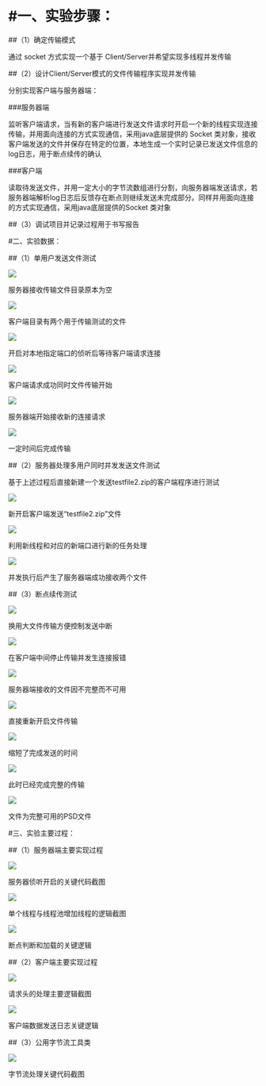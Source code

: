 #一、实验步骤：
====
##（1）确定传输模式

通过 socket 方式实现一个基于 Client/Server并希望实现多线程并发传输

##（2）设计Client/Server模式的文件传输程序实现并发传输

分别实现客户端与服务器端：

###服务器端

​	监听客户端请求，当有新的客户端进行发送文件请求时开启一个新的线程实现连接传输，并用面向连接的方式实现通信，采用java底层提供的
Socket
​	类对象，接收客户端发送的文件并保存在特定的位置，本地生成一个实时记录已发送文件信息的log日志，用于断点续传的确认

###客户端

​	读取待发送文件，并用一定大小的字节流数组进行分割，向服务器端发送请求，若服务器端解析log日志后反馈存在断点则继续发送未完成部分。同样并用面向连接的方式实现通信，采用java底层提供的Socket 类对象

##（3）调试项目并记录过程用于书写报告

#二、实验数据：

##（1）单用户发送文件测试

![](media/0abdb1d90cf3a110fe545aa56ed1b77e.png)

服务器接收传输文件目录原本为空

![](media/2986718c4ca1965ab6379a1aad117e92.png)

客户端目录有两个用于传输测试的文件

![](media/8c791563cd0574ae807e7ecec9ae3893.png)

开启对本地指定端口的侦听后等待客户端请求连接

![](media/412f59a55e234127c5407a8af5d4e761.png)

客户端请求成功同时文件传输开始

![](media/640b41a951162b18216cef965df16741.png)

服务器端开始接收新的连接请求

![](media/dd83ef3751d78162a606d4905f49f125.png)

一定时间后完成传输

##（2）服务器处理多用户同时并发发送文件测试

基于上述过程后直接新建一个发送testfile2.zip的客户端程序进行测试

![](media/7a3e8ee95c85547b7f67c533250e1467.png)

新开启客户端发送“testfile2.zip”文件

![](media/dbd8711395f48129adb884dae325a331.png)

利用新线程和对应的新端口进行新的任务处理

![](media/273233a0cf391180a46b8739e0a99153.png)

并发执行后产生了服务器端成功接收两个文件

##（3）断点续传测试

![](media/121fd666db67d222e86a43435b6b71bc.png)

换用大文件传输方便控制发送中断

![](media/add0c5b76752b143ad3d3578350c02c1.png)

在客户端中间停止传输并发生连接报错

![](media/a110a5edd8b0e8b456c775ae04d035a2.png)

服务器端接收的文件因不完整而不可用

![](media/b1e3b242c68d1da244afe6fc9658f62c.png)

直接重新开启文件传输

![](media/7afddad30cbf7fd58959a5ffd1127dd7.png)

缩短了完成发送的时间

![](media/9a9e3a5658305488a82d6bf54d6da526.png)

此时已经完成完整的传输

![](media/4ba51be88a1f4d2b767778dba91d8843.png)

文件为完整可用的PSD文件

#三、实验主要过程：

##（1）服务器端主要实现过程

![](media/fd19dac9f7d5d9c5a542f69aa8707f7a.png)

服务器侦听开启的关键代码截图

![](media/dda0644b8210492c802891cfe0645f14.png)

单个线程与线程池增加线程的逻辑截图

![](media/28fee1c606e2bb47c98955f78c558e90.png)

断点判断和加载的关键逻辑

##（2）客户端主要实现过程

![](media/57e11e2b985843c1799d0ee8e8fbd4e9.png)

请求头的处理主要逻辑截图

![](media/cda351d748a42b720be991549abf8714.png)

客户端数据发送日志关键逻辑

##（3）公用字节流工具类

![](media/2d3000ab969a1179c2e8ab3e2b2fec27.png)

字节流处理关键代码截图
